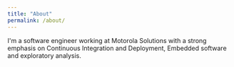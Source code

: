 ```yaml
---
title: "About"
permalink: /about/
---
```


I'm a software engineer working at Motorola Solutions with a strong emphasis on Continuous Integration and Deployment,
Embedded software and exploratory analysis.
